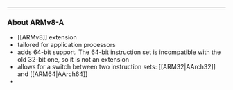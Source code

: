 
---

### About ARMv8-A

- [[ARMv8]] extension
- tailored for application processors
- adds 64-bit support. The 64-bit instruction set is incompatible with the old 32-bit one, so it is not an extension
- allows for a switch between two instruction sets: [[ARM32|AArch32]] and [[ARM64|AArch64]]
- 